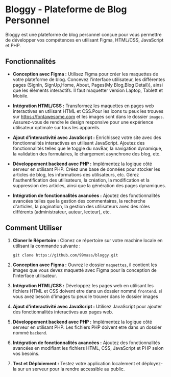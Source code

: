 # Bloggy - Plateforme de Blog Personnel

Bloggy est une plateforme de blog personnel conçue pour vous permettre de développer vos compétences en utilisant Figma, HTML/CSS, JavaScript et PHP.

## Fonctionnalités

- **Conception avec Figma :** Utilisez Figma pour créer les maquettes de votre plateforme de blog. Concevez l'interface utilisateur, les différentes pages (SignIn, SignUp,Home, About, Pages(My Blog,Blog Detail)), ainsi que les éléments interactifs.
Il faut maquetter version Laptop, Tablett et Mobile.
  
- **Intégration HTML/CSS :** Transformez les maquettes en pages web interactives en utilisant HTML et CSS.Pour les icons tu peux les trouves sur https://fontawesome.com  et les images sont dans le dossier `images`. Assurez-vous de rendre le design responsive pour une expérience utilisateur optimale sur tous les appareils.

- **Ajout d'interactivité avec JavaScript :** Enrichissez votre site avec des fonctionnalités interactives en utilisant JavaScript. Ajoutez des fonctionnalités telles que le toggle du navBar, la navigation dynamique, la validation des formulaires, le chargement asynchrone des blog, etc.

- **Développement backend avec PHP :** Implémentez la logique côté serveur en utilisant PHP. Créez une base de données pour stocker les articles de blog, les informations des utilisateurs, etc. Gérez l'authentification des utilisateurs, la création, la modification et la suppression des articles, ainsi que la génération des pages dynamiques.

- **Intégration de fonctionnalités avancées :** Ajoutez des fonctionnalités avancées telles que la gestion des commentaires, la recherche d'articles, la pagination, la gestion des utilisateurs avec des rôles différents (administrateur, auteur, lecteur), etc.

## Comment Utiliser

1. **Cloner le Répertoire :** Clonez ce répertoire sur votre machine locale en utilisant la commande suivante :
   ```
   git clone https://github.com/99mass/bloggy.git
   ```

2. **Conception avec Figma :** Ouvrez le dossier `maquettes`, il contient les images que vous devez maquetté  avec Figma pour la conception de l'interface utilisateur.

3. **Intégration HTML/CSS :** Développez les pages web en utilisant les fichiers HTML et CSS doivent etre dans un dossier nommé `frontend`.
si vous avez besoin d'images tu peux le trouver dans le dossier images

4. **Ajout d'interactivité avec JavaScript :** Utilisez JavaScript pour ajouter des fonctionnalités interactives aux pages web.

5. **Développement backend avec PHP :** Implémentez la logique côté serveur en utilisant PHP. Les fichiers PHP doivent etre dans un dossier nommé `backend`.

6. **Intégration de fonctionnalités avancées :** Ajoutez des fonctionnalités avancées en modifiant les fichiers HTML, CSS, JavaScript et PHP selon vos besoins.

7. **Test et Déploiement :** Testez votre application localement et déployez-la sur un serveur pour la rendre accessible au public.

